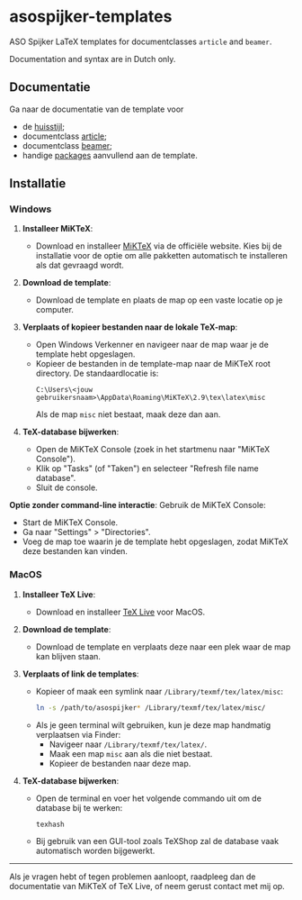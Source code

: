 # asospijker-templates

ASO Spijker LaTeX templates for documentclasses `article` and `beamer`.

Documentation and syntax are in Dutch only.


## Documentatie

Ga naar de documentatie van de template voor

* de [huisstijl](docs/algemeen.md);
* documentclass [article](docs/article.md);
* documentclass [beamer](docs/beamer.md);
* handige [packages](docs/packages.md) aanvullend aan de template.


## Installatie

### Windows

1. **Installeer MiKTeX**:
   - Download en installeer [MiKTeX](https://miktex.org/howto/install-miktex) via de officiële website. Kies bij de installatie voor de optie om alle pakketten automatisch te installeren als dat gevraagd wordt.
   
2. **Download de template**:
   - Download de template en plaats de map op een vaste locatie op je computer.

3. **Verplaats of kopieer bestanden naar de lokale TeX-map**:
   - Open Windows Verkenner en navigeer naar de map waar je de template hebt opgeslagen.
   - Kopieer de bestanden in de template-map naar de MiKTeX root directory. De standaardlocatie is:
     ```
     C:\Users\<jouw gebruikersnaam>\AppData\Roaming\MiKTeX\2.9\tex\latex\misc
     ```
     Als de map `misc` niet bestaat, maak deze dan aan.

4. **TeX-database bijwerken**:
   - Open de MiKTeX Console (zoek in het startmenu naar "MiKTeX Console").
   - Klik op "Tasks" (of "Taken") en selecteer "Refresh file name database".
   - Sluit de console.

**Optie zonder command-line interactie**: Gebruik de MiKTeX Console:
   - Start de MiKTeX Console.
   - Ga naar "Settings" > "Directories".
   - Voeg de map toe waarin je de template hebt opgeslagen, zodat MiKTeX deze bestanden kan vinden.

### MacOS

1. **Installeer TeX Live**:
   - Download en installeer [TeX Live](https://tug.org/texlive/) voor MacOS.

2. **Download de template**:
   - Download de template en verplaats deze naar een plek waar de map kan blijven staan.

3. **Verplaats of link de templates**:
   - Kopieer of maak een symlink naar `/Library/texmf/tex/latex/misc`:
     ```bash
     ln -s /path/to/asospijker* /Library/texmf/tex/latex/misc/
     ```
   - Als je geen terminal wilt gebruiken, kun je deze map handmatig verplaatsen via Finder:
     - Navigeer naar `/Library/texmf/tex/latex/`.
     - Maak een map `misc` aan als die niet bestaat.
     - Kopieer de bestanden naar deze map.

4. **TeX-database bijwerken**:
   - Open de terminal en voer het volgende commando uit om de database bij te werken:
     ```bash
     texhash
     ```
   - Bij gebruik van een GUI-tool zoals TeXShop zal de database vaak automatisch worden bijgewerkt.

---

Als je vragen hebt of tegen problemen aanloopt, raadpleeg dan de documentatie van MiKTeX of TeX Live, of neem gerust contact met mij op.
